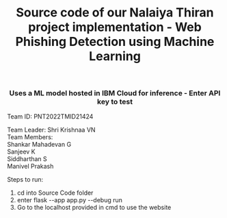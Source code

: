 <h1 align="center">Source code of our Nalaiya Thiran project implementation - Web Phishing Detection using Machine Learning</h1>
<br/>
<h3 align="center">Uses a ML model hosted in IBM Cloud for inference - Enter API key to test</h3>


Team ID: PNT2022TMID21424

Team Leader: Shri Krishnaa VN <br>
Team Members: <br>
Shankar Mahadevan G <br>
Sanjeev K <br>
Siddharthan S <br>
Manivel Prakash <br>

Steps to run:
1. cd into Source Code folder
2. enter flask --app app.py --debug run
3. Go to the localhost provided in cmd to use the website
